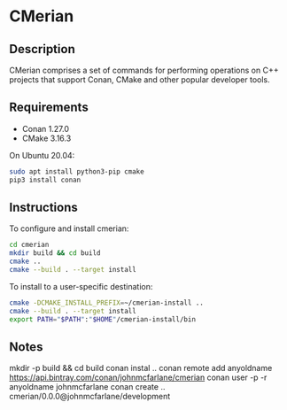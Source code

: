 # CMerian

## Description

CMerian comprises a set of commands for performing operations on C++ projects
that support Conan, CMake and other popular developer tools.

## Requirements

* Conan 1.27.0
* CMake 3.16.3

On Ubuntu 20.04:

```bash
sudo apt install python3-pip cmake
pip3 install conan
```

## Instructions

To configure and install cmerian:

```bash
cd cmerian
mkdir build && cd build
cmake ..
cmake --build . --target install
```

To install to a user-specific destination:

```bash
cmake -DCMAKE_INSTALL_PREFIX=~/cmerian-install ..
cmake --build . --target install
export PATH="$PATH":"$HOME"/cmerian-install/bin
```

## Notes

mkdir -p build && cd build
conan instal ..
conan remote add anyoldname https://api.bintray.com/conan/johnmcfarlane/cmerian
conan user -p <teehee> -r anyoldname johnmcfarlane
conan create .. cmerian/0.0.0@johnmcfarlane/development
